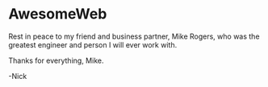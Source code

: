 # AwesomeWeb

Rest in peace to my friend and business partner, Mike Rogers, who was the greatest engineer and person I will ever work with.

Thanks for everything, Mike.

-Nick
